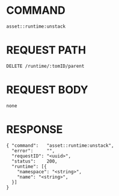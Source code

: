 # COMMAND

`asset::runtime:unstack`

# REQUEST PATH

```
DELETE /runtime/:tomID/parent
```

# REQUEST BODY

```
none
```

# RESPONSE

```
{ "command":   "asset::runtime:unstack",
  "error":     "",
  "requestID": "<uuid>",
  "status":    200,
  "runtime": [{
    "namespace": "<string>",
    "name": "<string>",
  }]
}
```
